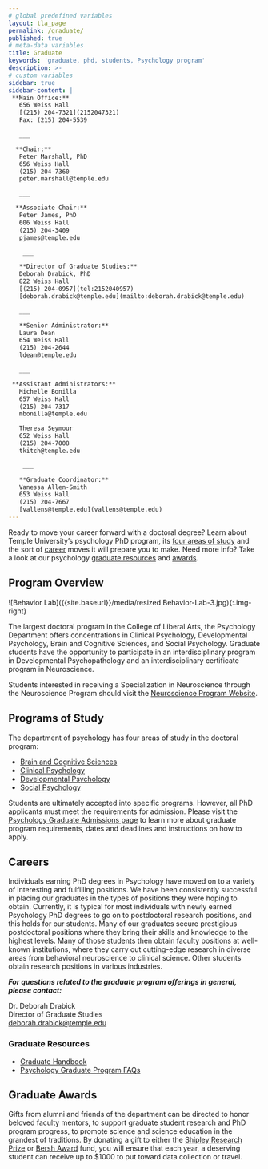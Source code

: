 ```yaml
---
# global predefined variables
layout: tla_page
permalink: /graduate/
published: true
# meta-data variables
title: Graduate
keywords: 'graduate, phd, students, Psychology program'
description: >-
# custom variables
sidebar: true
sidebar-content: |
 **Main Office:**   
   656 Weiss Hall    
   [(215) 204-7321](2152047321)   
   Fax: (215) 204-5539     

   ___

  **Chair:**  
   Peter Marshall, PhD  
   656 Weiss Hall  
   (215) 204-7360  
   peter.marshall@temple.edu  

   ___

  **Associate Chair:**  
   Peter James, PhD  
   606 Weiss Hall  
   (215) 204-3409  
   pjames@temple.edu  

    ___

   **Director of Graduate Studies:**  
   Deborah Drabick, PhD     
   822 Weiss Hall  
   [(215) 204-0957](tel:2152040957)  
   [deborah.drabick@temple.edu](mailto:deborah.drabick@temple.edu)  

   ___

   **Senior Administrator:**  
   Laura Dean  
   654 Weiss Hall   
   (215) 204-2644  
   ldean@temple.edu  

   ___

 **Assistant Administrators:**  
   Michelle Bonilla  
   657 Weiss Hall   
   (215) 204-7317  
   mbonilla@temple.edu  

   Theresa Seymour  
   652 Weiss Hall   
   (215) 204-7008  
   tkitch@temple.edu  

    ___

   **Graduate Coordinator:**  
   Vanessa Allen-Smith    
   653 Weiss Hall     
   (215) 204-7667    
   [vallens@temple.edu](vallens@temple.edu)   
---
```

Ready to move your career forward with a doctoral degree? Learn about Temple University’s psychology PhD program, its [four areas of study](#programs-of-study) and the sort of [career](#careers) moves it will prepare you to make. Need more info? Take a look at our psychology [graduate resources](#graduate-resources) and [awards](#graduate-awards).

## Program Overview
![Behavior Lab]({{site.baseurl}}/media/resized Behavior-Lab-3.jpg){:.img-right}

The largest doctoral program in the College of Liberal Arts, the Psychology Department offers concentrations in Clinical Psychology, Developmental Psychology, Brain and Cognitive Sciences, and Social Psychology. Graduate students have the opportunity to participate in an interdisciplinary program in Developmental Psychopathology and an interdisciplinary certificate program in Neuroscience.

Students interested in receiving a Specialization in Neuroscience through the Neuroscience Program should visit the [Neuroscience Program Website](http://www.cla.temple.edu/neuroscience/).

## Programs of Study
The department of psychology has four areas of study in the doctoral program:

- [Brain and Cognitive Sciences](https://www.cla.temple.edu/psychology/graduate/brain-and-cognitive-sciences)<br>
- [Clinical Psychology](https://www.cla.temple.edu/psychology/graduate/clinical-psychology)<br>
- [Developmental Psychology](https://www.cla.temple.edu/psychology/graduate/developmental-psychology)<br>
- [Social Psychology](https://www.cla.temple.edu/psychology/graduate/social-psychology)<br>

Students are ultimately accepted into specific programs. However, all PhD applicants must meet the requirements for admission. Please visit the [Psychology Graduate Admissions page](https://liberalarts.temple.edu/admissions/graduate/psychology) to learn more about graduate program requirements, dates and deadlines and instructions on how to apply.

## Careers
Individuals earning PhD degrees in Psychology have moved on to a variety of interesting and fulfilling positions. We have been consistently successful in placing our graduates in the types of positions they were hoping to obtain. Currently, it is typical for most individuals with newly earned Psychology PhD degrees to go on to postdoctoral research positions, and this holds for our students. Many of our graduates secure prestigious postdoctoral positions where they bring their skills and knowledge to the highest levels. Many of those students then obtain faculty positions at well-known institutions, where they carry out cutting-edge research in diverse areas from behavioral neuroscience to clinical science. Other students obtain research positions in various industries.

**_For questions related to the graduate program offerings in general, please contact:_**

Dr. Deborah Drabick<br/>
Director of Graduate Studies<br/>
[deborah.drabick@temple.edu](mailto:deborah.drabick@temple.edu)<br/>

### Graduate Resources
- [Graduate Handbook](https://docs.google.com/document/d/1hoxVN1ol7ZGB10_9N0k8yVxkRDJLcMVYGTp-Nwgbm94/edit?usp=sharing)
- [Psychology Graduate Program FAQs](https://docs.google.com/document/d/1C8k-NlsbcRW-5dyNJdiUJ1cqpUFsR_ba4Y1CLbN-COs/edit?usp=sharing)

## Graduate Awards
Gifts from alumni and friends of the department can be directed to honor beloved faculty mentors, to support graduate student research and PhD program progress, to promote science and science education in the grandest of traditions. By donating a gift to either the [Shipley Research Prize](https://docs.google.com/document/d/12GfNkpR1of_akLzA9sY_U6F_m9_YXGKMOo_Yl6BYDqM/edit?usp=sharing) or [Bersh Award](https://docs.google.com/document/d/1BHIq950hysD2EpMVrJ1s-Vhd-eaS8d2lH3b207wRuU4/edit?usp=sharing) fund, you will ensure that each year, a deserving student can receive up to $1000 to put toward data collection or travel.
